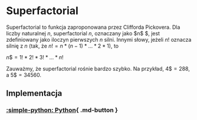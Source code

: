 # Superfactorial

Superfactorial to funkcja zaproponowana przez Clifforda Pickovera. Dla liczby naturalnej $n$, superfactorial $n$, oznaczany jako $n\$ $, jest zdefiniowany jako iloczyn pierwszych $n$ silni. Innymi słowy, jeżeli $n!$ oznacza silnię z $n$ (tak, że $n! = n * (n - 1) * ... * 2 * 1)$, to

$n\$ = 1! * 2! * 3! * ... * n!$

Zauważmy, że superfactorial rośnie bardzo szybko. Na przykład, $4\$=288$, a $5\$=34560$.

## Implementacja

### [:simple-python: Python](../../programming/python/algorithms/integers/superfactorial.md){ .md-button }
